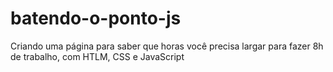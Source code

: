 # batendo-o-ponto-js
Criando uma página para saber que horas você precisa largar para fazer 8h de trabalho, com HTLM, CSS e JavaScript
